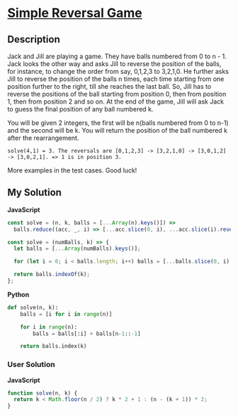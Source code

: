 # [Simple Reversal Game](https://www.codewars.com/kata/5b93636ba28ce032600000b7)

## Description

Jack and Jill are playing a game. They have balls numbered from 0 to n - 1. Jack looks the other way and asks Jill to reverse the position of the balls, for instance, to change the order from say, 0,1,2,3 to 3,2,1,0. He further asks Jill to reverse the position of the balls n times, each time starting from one position further to the right, till she reaches the last ball. So, Jill has to reverse the positions of the ball starting from position 0, then from position 1, then from position 2 and so on. At the end of the game, Jill will ask Jack to guess the final position of any ball numbered k.

You will be given 2 integers, the first will be n(balls numbered from 0 to n-1) and the second will be k. You will return the position of the ball numbered k after the rearrangement.

```
solve(4,1) = 3. The reversals are [0,1,2,3] -> [3,2,1,0] -> [3,0,1,2] -> [3,0,2,1]. => 1 is in position 3.
```

More examples in the test cases. Good luck!

## My Solution

**JavaScript**

```js
const solve = (n, k, balls = [...Array(n).keys()]) =>
  balls.reduce((acc, _, i) => [...acc.slice(0, i), ...acc.slice(i).reverse()], balls).indexOf(k);
```

```js
const solve = (numBalls, k) => {
  let balls = [...Array(numBalls).keys()];

  for (let i = 0; i < balls.length; i++) balls = [...balls.slice(0, i), ...balls.slice(i).reverse()];

  return balls.indexOf(k);
};
```

**Python**

```py
def solve(n, k):
    balls = [i for i in range(n)]

    for i in range(n):
        balls = balls[:i] + balls[n-1::-1]

    return balls.index(k)
```

### User Solution

**JavaScript**

```js
function solve(n, k) {
  return k < Math.floor(n / 2) ? k * 2 + 1 : (n - (k + 1)) * 2;
}
```
